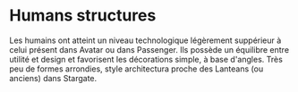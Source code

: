 # Humans structures

Les humains ont atteint un niveau technologique légèrement suppérieur à celui présent dans Avatar ou dans Passenger. Ils possède un équilibre entre utilité et design et favorisent les décorations simple, à base d'angles. Très peu de formes arrondies, style architectura proche des Lanteans (ou anciens) dans Stargate.